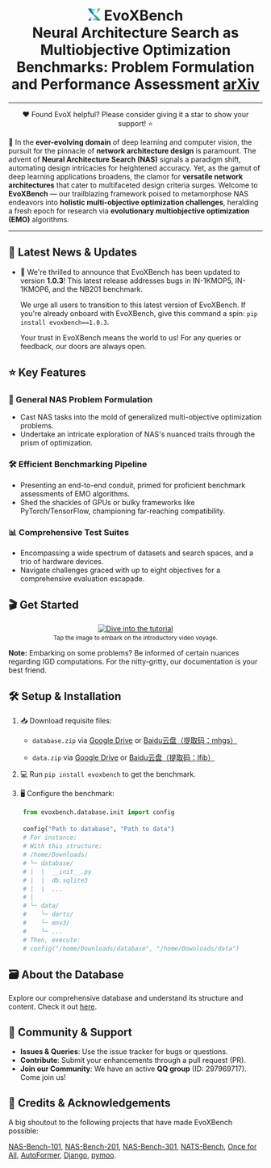 <h1 align="center">
  <img src=./_static/evox_logo.png alt="Logo" height="24em"/>
  <strong>EvoXBench</strong>
  <br>
  Neural Architecture Search as Multiobjective Optimization Benchmarks: Problem Formulation and Performance Assessment <a href=https://arxiv.org/abs/2208.04321>arXiv</a>
</h1>

---


<p align="center">
  ❤️ Found EvoX helpful? Please consider giving it a star to show your support! ⭐
</p>


🌟 In the **ever-evolving domain** of deep learning and computer vision, the pursuit for the pinnacle of **network architecture design** is paramount. The advent of **Neural Architecture Search (NAS)** signals a paradigm shift, automating design intricacies for heightened accuracy. Yet, as the gamut of deep learning applications broadens, the clamor for **versatile network architectures** that cater to multifaceted design criteria surges. Welcome to **EvoXBench** — our trailblazing framework poised to metamorphose NAS endeavors into **holistic multi-objective optimization challenges**, heralding a fresh epoch for research via **evolutionary multiobjective optimization (EMO)** algorithms.

---


## 📢 Latest News & Updates

- 📌 We're thrilled to announce that EvoXBench has been updated to version **1.0.3**! This latest release addresses bugs in IN-1KMOP5, IN-1KMOP6, and the NB201 benchmark.

  We urge all users to transition to this latest version of EvoXBench. If you're already onboard with EvoXBench, give this command a spin: `pip install evoxbench==1.0.3`.

  Your trust in EvoXBench means the world to us! For any queries or feedback, our doors are always open.
  

## ⭐️ Key Features

### 📐 General NAS Problem Formulation
- Cast NAS tasks into the mold of generalized multi-objective optimization problems.
- Undertake an intricate exploration of NAS's nuanced traits through the prism of optimization.

### 🛠️ Efficient Benchmarking Pipeline
- Presenting an end-to-end conduit, primed for proficient benchmark assessments of EMO algorithms.
- Shed the shackles of GPUs or bulky frameworks like PyTorch/TensorFlow, championing far-reaching compatibility.

### 📊 Comprehensive Test Suites
- Encompassing a wide spectrum of datasets and search spaces, and a trio of hardware devices.
- Navigate challenges graced with up to eight objectives for a comprehensive evaluation escapade.


## 🎬 Get Started

<p align="center">
  <a href="https://www.emigroup.tech/wp-content/uploads/2023/02/tutorial.mp4">
    <img src="https://github.com/EMI-Group/evoxbench/blob/main/assets/video%20cover.png" alt="Dive into the tutorial" width="450"/>
  </a>
  <br>
  <small>Tap the image to embark on the introductory video voyage.</small>
</p>

**Note:** Embarking on some problems? Be informed of certain nuances regarding IGD computations. For the nitty-gritty, our documentation is your best friend.


## 🛠 Setup & Installation

1. 📥 Download requisite files:
    - ``database.zip`` 
      via [Google Drive](https://drive.google.com/file/d/11bQ1paHEWHDnnTPtxs2OyVY_Re-38DiO/view?usp=sharing)
      or [Baidu云盘（提取码：mhgs）](https://pan.baidu.com/s/1PwWloA543-81O-GFkA7GKg)

    - ``data.zip``
      via [Google Drive](https://drive.google.com/file/d/1fUZtpTjfEQao2unLKaspL8fOq4xdSXt2/view?usp=sharing)
      or [Baidu云盘（提取码：lfib）](https://pan.baidu.com/s/1yopkISKyjbWIHXFV_Op3pg)

2. 💻 Run `pip install evoxbench` to get the benchmark.

3. 🖥 Configure the benchmark:

```python
    from evoxbench.database.init import config

    config("Path to database", "Path to data")
    # For instance:
    # With this structure:
    # /home/Downloads/
    # └─ database/
    # |  |  __init__.py
    # |  |  db.sqlite3
    # |  |  ...
    # |
    # └─ data/
    #    └─ darts/
    #    └─ mnv3/
    #    └─ ...
    # Then, execute:
    # config("/home/Downloads/database", "/home/Downloads/data")
```

## 🗃 About the Database

Explore our comprehensive database and understand its structure and content. Check it out [here](https://github.com/liuxukun2000/evoxdatabase).

## 👥 Community & Support

- **Issues & Queries**: Use the issue tracker for bugs or questions.
- **Contribute**: Submit your enhancements through a pull request (PR).
- **Join our Community**: We have an active **QQ group** (ID: 297969717). Come join us! 

## 🙌 Credits & Acknowledgements

A big shoutout to the following projects that have made EvoXBench possible:

 [NAS-Bench-101](https://github.com/google-research/nasbench),
 [NAS-Bench-201](https://github.com/D-X-Y/NAS-Bench-201),
 [NAS-Bench-301](https://github.com/automl/nasbench301),
 [NATS-Bench](https://xuanyidong.com/assets/projects/NATS-Bench),
 [Once for All](https://github.com/mit-han-lab/once-for-all),
 [AutoFormer](https://github.com/microsoft/Cream/tree/main/AutoFormer),
 [Django](https://www.djangoproject.com/),
 [pymoo](https://pymoo.org/).





